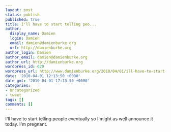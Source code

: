 ```yaml
---
layout: post
status: publish
published: true
title: I'll have to start telling peo...
author:
  display_name: Damien
  login: Damien
  email: damien@damienburke.org
  url: http://damienburke.org
author_login: Damien
author_email: damien@damienburke.org
author_url: http://damienburke.org
wordpress_id: 620
wordpress_url: http://www.damienburke.org/2010/04/01/ill-have-to-start-telling-peo/
date: '2010-04-01 12:13:50 +0000'
date_gmt: '2010-04-01 17:13:50 +0000'
categories:
- Uncategorized
- tweet
tags: []
comments: []
---
```

<p>I'll have to start telling people eventually so I might as well announce it today. I'm pregnant.</p>

